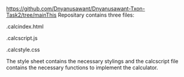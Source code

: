 https://github.com/Dnyanusawant/Dnyanusawant-Txon-Task2/tree/mainThis Repositary contains three files:

.calcindex.html

.calcscript.js

.calcstyle.css

The style sheet contains the necessary stylings and the calcscript file contains the necessary functions to implement the calculator.